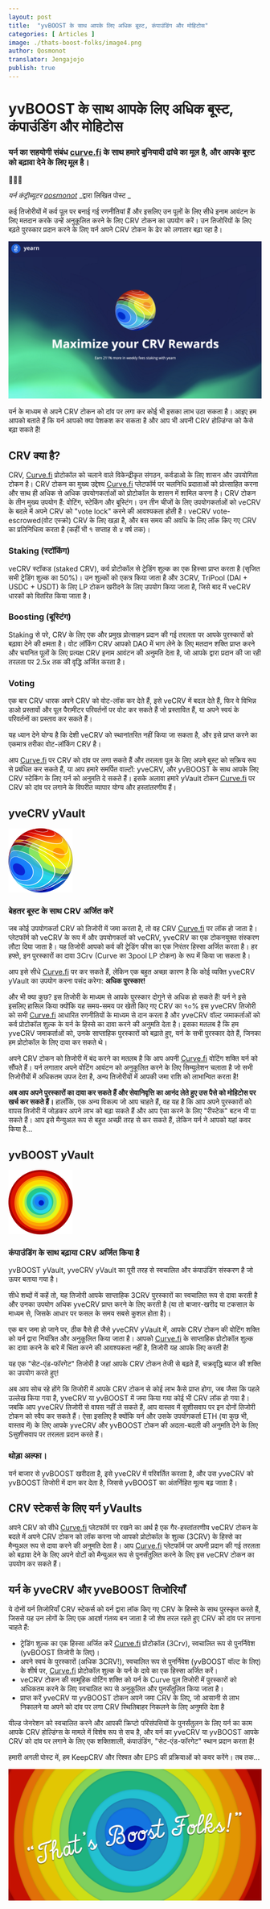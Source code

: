 ```yaml
---
layout: post
title:  "yvBOOST के साथ आपके लिए अधिक बूस्ट, कंपाउंडिंग और मोहिटोस"
categories: [ Articles ]
image: ./thats-boost-folks/image4.png
author: Qosmonot
translator: Jengajojo
publish: true
---
```


# yvBOOST के साथ आपके लिए अधिक बूस्ट, कंपाउंडिंग और मोहिटोस 

### यर्न का सहयोगी संबंध [curve.fi](http://curve.fi/) के साथ हमारे बुनियादी ढांचे का मूल है, और आपके बूस्ट को बढ़ावा देने के लिए मूल है।

🔵🤝🌈

_यर्न कंट्रीब्यूटर_ [_qosmonot_](http://twitter.com/qosmonot) _द्वारा लिखित पोस्ट _

कई तिजोरीयों में कर्व पूल पर बनाई गई रणनीतियां हैं और इसलिए उन पूलों के लिए सीधे इनाम आवंटन के लिए मतदान करके उन्हें अनुकूलित करने के लिए CRV टोकन का उपयोग करें। उन तिजोरियों के लिए बढ़ते पुरस्कार प्रदान करने के लिए यर्न अपने CRV टोकन के ढेर को लगातार बढ़ा रहा है।

![](image1.png)

यर्न के माध्यम से अपने CRV टोकन को दांव पर लगा कर कोई भी इसका लाभ उठा सकता है। आइए हम आपको बताते हैं कि यर्न आपको क्या पेशकश कर सकता है और आप भी अपनी CRV होल्डिंग्स को कैसे बढ़ा सकते हैं!

## CRV क्या है?

CRV, [Curve.fi](http://curve.fi/) प्रोटोकॉल को चलाने वाले विकेन्द्रीकृत संगठन, कर्वडाओ के लिए शासन और उपयोगिता टोकन है। CRV टोकन का मुख्य उद्देश्य [Curve.fi](http://curve.fi/) प्लेटफॉर्म पर चलनिधि प्रदाताओं को प्रोत्साहित करना और साथ ही अधिक से अधिक उपयोगकर्ताओं को प्रोटोकॉल के शासन में शामिल करना है। CRV टोकन के तीन मुख्य उपयोग हैं: वोटिंग, स्टेकिंग और बूस्टिंग। उन तीन चीजों के लिए उपयोगकर्ताओं को veCRV के बदले में अपने CRV को "vote lock" करने की आवश्यकता होती है। veCRV vote-escrowed(वोट एस्क्रो) CRV के लिए खड़ा है, और बस समय की अवधि के लिए लॉक किए गए CRV का प्रतिनिधित्व करता है (कहीं भी १ सप्ताह से ४ वर्ष तक)।

### Staking (स्टॉकिंग)

veCRV स्टॉकड (staked CRV), कर्व प्रोटोकॉल से ट्रेडिंग शुल्क का एक हिस्सा प्राप्त करता है (सृजित सभी ट्रेडिंग शुल्क का 50%)। उन शुल्कों को एकत्र किया जाता है और 3CRV, TriPool (DAI + USDC + USDT) के लिए LP टोकन खरीदने के लिए उपयोग किया जाता है, जिसे बाद में veCRV धारकों को वितरित किया जाता है।

### Boosting (बूस्टिंग)

Staking से परे, CRV के लिए एक और प्रमुख प्रोत्साहन प्रदान की गई तरलता पर आपके पुरस्कारों को बढ़ावा देने की क्षमता है। वोट लॉकिंग CRV आपको DAO में भाग लेने के लिए मतदान शक्ति प्राप्त करने और चयनित पूलों के लिए प्रत्यक्ष CRV इनाम आवंटन की अनुमति देता है, जो आपके द्वारा प्रदान की जा रही तरलता पर 2.5x तक की वृद्धि अर्जित करता है।

### Voting

एक बार CRV धारक अपने CRV को वोट-लॉक कर देते हैं, इसे veCRV में बदल देते हैं, फिर वे विभिन्न डाओ प्रस्तावों और पूल पैरामीटर परिवर्तनों पर वोट कर सकते हैं जो प्रस्तावित हैं, या अपने स्वयं के परिवर्तनों का प्रस्ताव कर सकते हैं।

यह ध्यान देने योग्य है कि देशी veCRV को स्थानांतरित नहीं किया जा सकता है, और इसे प्राप्त करने का एकमात्र तरीका वोट-लॉकिंग CRV है।

आप [Curve.fi](http://curve.fi/) पर CRV को दांव पर लगा सकते हैं और तरलता पूल के लिए अपने बूस्ट को सक्रिय रूप से प्रबंधित कर सकते हैं, या आप हमारे समर्पित वाल्टों: yveCRV, और yvBOOST के साथ आपके लिए CRV स्टेकिंग के लिए यर्न को अनुमति दे सकते हैं। इसके अलावा हमारे yVault टोकन [Curve.fi](http://curve.fi/) पर CRV को दांव पर लगाने के विपरीत व्यापार योग्य और हस्तांतरणीय हैं।

## yveCRV yVault

![](image2.png)

### बेहतर बूस्ट के साथ CRV अर्जित करें

जब कोई उपयोगकर्ता CRV को तिजोरी में जमा करता है, तो वह CRV [Curve.fi](http://curve.fi/) पर लॉक हो जाता है। प्लेटफॉर्म को veCRV के रूप में और उपयोगकर्ता को veCRV, yveCRV का एक टोकनयुक्त संस्करण लौटा दिया जाता है। यह तिजोरी आपको कर्व की ट्रेडिंग फीस का एक निरंतर हिस्सा अर्जित करता है। हर हफ्ते, इन पुरस्कारों का दावा 3Crv (Curve का 3pool LP टोकन) के रूप में किया जा सकता है।

आप इसे सीधे [Curve.fi](http://curve.fi/) पर कर सकते हैं, लेकिन एक बहुत अच्छा कारण है कि कोई व्यक्ति yveCRV yVault का उपयोग करना पसंद करेगा: **अधिक पुरस्कार!**

और भी क्या कुछ? इस तिजोरी के माध्यम से आपके पुरस्कार दोगुने से अधिक हो सकते हैं! यर्न ने इसे इसलिए हासिल किया क्योंकि यह समय-समय पर खेती किए गए CRV का १०% इस yveCRV तिजोरी को सभी [Curve.fi](http://curve.fi/) आधारित रणनीतियों के माध्यम से दान करता है और yveCRV वॉल्ट जमाकर्ताओं को कर्व प्रोटोकॉल शुल्क के यर्न के हिस्से का दावा करने की अनुमति देता है। इसका मतलब है कि हम yveCRV जमाकर्ताओं को, उनके साप्ताहिक पुरस्कारों को बढ़ाते हुए, यर्न के सभी पुरस्कार देते हैं, जिनका हम प्रोटोकॉल के लिए दावा कर सकते थे।

अपने CRV टोकन को तिजोरी में बंद करने का मतलब है कि आप अपनी [Curve.fi](http://curve.fi/) वोटिंग शक्ति यर्न को सौंपते हैं। यर्न लगातार अपने वोटिंग आवंटन को अनुकूलित करने के लिए सिम्युलेशन चलाता है जो सभी तिजोरीयों में अधिकतम उपज देता है, अन्य तिजोरीयों में आपकी जमा राशि को लाभान्वित करता है!

**अब आप अपने पुरस्कारों का दावा कर सकते हैं और सेवानिवृत्ति का आनंद लेते हुए उस पैसे को मोहिटोस पर खर्च कर सकते हैं।** हालाँकि, एक अन्य विकल्प जो आप चाहते हैं, वह यह है कि आप अपने पुरस्कारों को वापस तिजोरी में जोड़कर अपने लाभ को बढ़ा सकते हैं और आप ऐसा करने के लिए "रीस्टेक" बटन भी पा सकते हैं। आप इसे मैन्युअल रूप से बहुत अच्छी तरह से कर सकते हैं, लेकिन यर्न ने आपको यहां कवर किया है...

## yvBOOST yVault

![](image3.png)

### कंपाउंडिंग के साथ बढ़ाया CRV अर्जित किया है

yvBOOST yVault, yveCRV yVault का पूरी तरह से स्वचालित और कंपाउंडिंग संस्करण है जो ऊपर बताया गया है।

सीधे शब्दों में कहें तो, यह तिजोरी आपके साप्ताहिक 3CRV पुरस्कारों का स्वचालित रूप से दावा करती है और उनका उपयोग अधिक yveCRV प्राप्त करने के लिए करती है (या तो बाजार-खरीद या टकसाल के माध्यम से, जिसके आधार पर फसल के समय सबसे कुशल होता है)।

एक बार जमा हो जाने पर, ठीक वैसे ही जैसे yveCRV yVault में, आपके CRV टोकन की वोटिंग शक्ति को यर्न द्वारा नियंत्रित और अनुकूलित किया जाता है। आपको [Curve.fi](http://curve.fi/) के साप्ताहिक प्रोटोकॉल शुल्क का दावा करने के बारे में चिंता करने की आवश्यकता नहीं है, तिजोरी यह आपके लिए करती है!

यह एक "सेट-एंड-फॉरगेट" तिजोरी है जहां आपके CRV टोकन तेजी से बढ़ते हैं, चक्रवृद्धि ब्याज की शक्ति का उपयोग करते हुए!

अब आप सोच रहे होंगे कि तिजोरी में आपके CRV टोकन से कोई लाभ कैसे प्राप्त होगा, जब जैसा कि पहले उल्लेख किया गया है, yveCRV या yvBOOST में जमा किया गया कोई भी CRV लॉक हो गया है। जबकि आप yveCRV तिजोरी से वापस नहीं ले सकते हैं, आप वास्तव में सुशीसवाप पर इन दोनों तिजोरी टोकन को स्वैप कर सकते हैं। ऐसा इसलिए है क्योंकि यर्न और उसके उपयोगकर्ता ETH (या कुछ भी, वास्तव में) के लिए आपके yveCRV और yvBOOST टोकन की अदला-बदली की अनुमति देने के लिए Sसुशीसवाप  पर तरलता प्रदान करते हैं।

### थोड़ा अल्फा।

यर्न बाजार से yvBOOST खरीदता है, इसे yveCRV में परिवर्तित करताा है, और उस yveCRV को yvBOOST तिजोरी में दान कर देता है, जिससे yvBOOST का अंतर्निहित मूल्य बढ़ जाता है।

## CRV स्टेकर्स के लिए यर्न yVaults

अपने CRV को सीधे [Curve.fi](http://curve.fi/) प्लेटफॉर्म पर रखने का अर्थ है एक गैर-हस्तांतरणीय veCRV टोकन के बदले में अपने CRV टोकन को लॉक करना जो आपको प्रोटोकॉल के शुल्क (3CRV) के हिस्से का मैन्युअल रूप से दावा करने की अनुमति देता है। आप [Curve.fi](http://curve.fi/) प्लेटफॉर्म पर अपनी प्रदान की गई तरलता को बढ़ावा देने के लिए अपने वोटों को मैन्युअल रूप से पुनर्संतुलित करने के लिए इस veCRV टोकन का उपयोग कर सकते हैं।

## यर्न के yveCRV और yveBOOST तिजोरियाँ

ये दोनों यर्न तिजोरियाँ CRV स्टेकर्स को यर्न द्वारा लॉक किए गए CRV के हिस्से के साथ पुरस्कृत करते हैं, जिससे यह उन लोगों के लिए एक आदर्श गंतव्य बन जाता है जो शेष तरल रहते हुए CRV को दांव पर लगाना चाहते हैं:

- ट्रेडिंग शुल्क का एक हिस्सा अर्जित करें [Curve.fi](http://curve.fi/) प्रोटोकॉल (3Crv), स्वचालित रूप से पुनर्निवेश (yvBOOST तिजोरी के लिए)।
- अपने स्वयं के पुरस्कारों (अधिक 3CRV!), स्वचालित रूप से पुनर्निवेश (yvBOOST वॉल्ट के लिए) के शीर्ष पर, [Curve.fi](http://curve.fi/) प्रोटोकॉल शुल्क के यर्न के दावे का एक हिस्सा अर्जित करें।
- veCRV टोकन की सामूहिक वोटिंग शक्ति को यर्न के Curve पूल तिजोरी में पुरस्कारों को अधिकतम करने के लिए स्वचालित रूप से अनुकूलित और पुनर्संतुलित किया जाता है।
- प्राप्त करें yveCRV या yvBOOST टोकन अपने जमा CRV के लिए, जो आसानी से लाभ निकालने या अपने को दांव पर लगा CRV स्थितिबाहर निकलने के लिए अनुमति देता है

यील्ड जेनरेशन को स्वचालित करने और आपकी क्रिप्टो परिसंपत्तियों के पुनर्संतुलन के लिए यर्न का काम आपके CRV होल्डिंग्स के मामले में विशेष रूप से सच है, और यर्न का yveCRV या yvBOOST आपके CRV को दांव पर लगाने के लिए एक शक्तिशाली, कंपाउंडिंग, "सेट-एंड-फॉरगेट" स्थान प्रदान करता है!

हमारी अगली पोस्ट में, हम KeepCRV और रिश्वत और EPS की प्रक्रियाओं को कवर करेंगे। तब तक...

![](image4.png)
